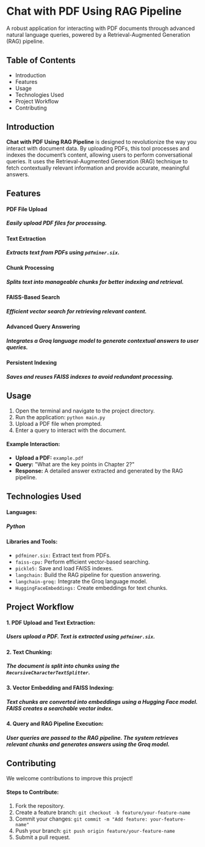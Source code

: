 <h1>Chat with PDF Using RAG Pipeline</h1>

<p>A robust application for interacting with PDF documents through advanced natural language queries, powered by a Retrieval-Augmented Generation (RAG) pipeline.</p>

<h2>Table of Contents</h2>
<ul>
  <li>Introduction</li>
  <li>Features</li>
  <li>Usage</li>
  <li>Technologies Used</li>
  <li>Project Workflow</li>
  <li>Contributing</li>
</ul>

<h2>Introduction</h2>
<p>
  <strong>Chat with PDF Using RAG Pipeline</strong> is designed to revolutionize the way you interact with document data. By uploading PDFs, this tool processes and indexes the document’s content, allowing users to perform conversational queries. It uses the Retrieval-Augmented Generation (RAG) technique to fetch contextually relevant information and provide accurate, meaningful answers.
</p>

<h2>Features</h2>

<h4>PDF File Upload</h4>
<h5>Easily upload PDF files for processing.</h5>

<h4>Text Extraction</h4>
<h5>Extracts text from PDFs using <code>pdfminer.six</code>.</h5>

<h4>Chunk Processing</h4>
<h5>Splits text into manageable chunks for better indexing and retrieval.</h5>

<h4>FAISS-Based Search</h4>
<h5>Efficient vector search for retrieving relevant content.</h5>

<h4>Advanced Query Answering</h4>
<h5>Integrates a Groq language model to generate contextual answers to user queries.</h5>

<h4>Persistent Indexing</h4>
<h5>Saves and reuses FAISS indexes to avoid redundant processing.</h5>

<h2>Usage</h2>

<ol>
  <li>Open the terminal and navigate to the project directory.</li>
  <li>Run the application: <code>python main.py</code></li>
  <li>Upload a PDF file when prompted.</li>
  <li>Enter a query to interact with the document.</li>
</ol>

<h4>Example Interaction:</h4>
<ul>
  <li><strong>Upload a PDF:</strong> <code>example.pdf</code></li>
  <li><strong>Query:</strong> "What are the key points in Chapter 2?"</li>
  <li><strong>Response:</strong> A detailed answer extracted and generated by the RAG pipeline.</li>
</ul>

<h2>Technologies Used</h2>

<h4>Languages:</h4>
<h5>Python</h5>

<h4>Libraries and Tools:</h4>
<ul>
  <li><code>pdfminer.six:</code> Extract text from PDFs.</li>
  <li><code>faiss-cpu:</code> Perform efficient vector-based searching.</li>
  <li><code>pickle5:</code> Save and load FAISS indexes.</li>
  <li><code>langchain:</code> Build the RAG pipeline for question answering.</li>
  <li><code>langchain-groq:</code> Integrate the Groq language model.</li>
  <li><code>HuggingFaceEmbeddings:</code> Create embeddings for text chunks.</li>
</ul>

<h2>Project Workflow</h2>

<h4>1. PDF Upload and Text Extraction:</h4>
<h5>Users upload a PDF. Text is extracted using <code>pdfminer.six</code>.</h5>

<h4>2. Text Chunking:</h4>
<h5>The document is split into chunks using the <code>RecursiveCharacterTextSplitter</code>.</h5>

<h4>3. Vector Embedding and FAISS Indexing:</h4>
<h5>Text chunks are converted into embeddings using a Hugging Face model. FAISS creates a searchable vector index.</h5>

<h4>4. Query and RAG Pipeline Execution:</h4>
<h5>User queries are passed to the RAG pipeline. The system retrieves relevant chunks and generates answers using the Groq model.</h5>

<h2>Contributing</h2>

<p>We welcome contributions to improve this project!</p>

<h4>Steps to Contribute:</h4>
<ol>
  <li>Fork the repository.</li>
  <li>Create a feature branch: <code>git checkout -b feature/your-feature-name</code></li>
  <li>Commit your changes: <code>git commit -m "Add feature: your-feature-name"</code></li>
  <li>Push your branch: <code>git push origin feature/your-feature-name</code></li>
  <li>Submit a pull request.</li>
</ol>
